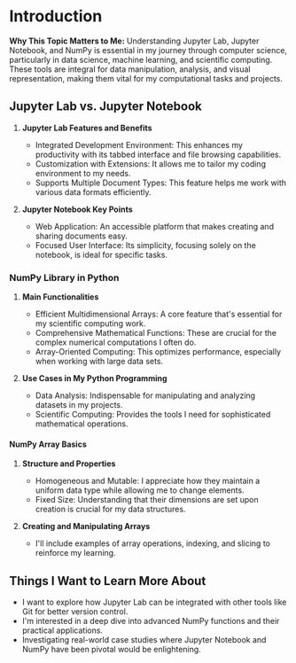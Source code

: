# Introduction

**Why This Topic Matters to Me:** 
Understanding Jupyter Lab, Jupyter Notebook, and NumPy is essential in my journey through computer science, particularly in data science, machine learning, and scientific computing. These tools are integral for data manipulation, analysis, and visual representation, making them vital for my computational tasks and projects.

## Jupyter Lab vs. Jupyter Notebook

1. **Jupyter Lab Features and Benefits**
   - Integrated Development Environment: This enhances my productivity with its tabbed interface and file browsing capabilities.
   - Customization with Extensions: It allows me to tailor my coding environment to my needs.
   - Supports Multiple Document Types: This feature helps me work with various data formats efficiently.

2. **Jupyter Notebook Key Points**
   - Web Application: An accessible platform that makes creating and sharing documents easy.
   - Focused User Interface: Its simplicity, focusing solely on the notebook, is ideal for specific tasks.

### NumPy Library in Python

1. **Main Functionalities**
   - Efficient Multidimensional Arrays: A core feature that's essential for my scientific computing work.
   - Comprehensive Mathematical Functions: These are crucial for the complex numerical computations I often do.
   - Array-Oriented Computing: This optimizes performance, especially when working with large data sets.

2. **Use Cases in My Python Programming**
   - Data Analysis: Indispensable for manipulating and analyzing datasets in my projects.
   - Scientific Computing: Provides the tools I need for sophisticated mathematical operations.

#### NumPy Array Basics

1. **Structure and Properties**
   - Homogeneous and Mutable: I appreciate how they maintain a uniform data type while allowing me to change elements.
   - Fixed Size: Understanding that their dimensions are set upon creation is crucial for my data structures.

2. **Creating and Manipulating Arrays**
   - I'll include examples of array operations, indexing, and slicing to reinforce my learning.

## Things I Want to Learn More About

- I want to explore how Jupyter Lab can be integrated with other tools like Git for better version control.
- I'm interested in a deep dive into advanced NumPy functions and their practical applications.
- Investigating real-world case studies where Jupyter Notebook and NumPy have been pivotal would be enlightening.
